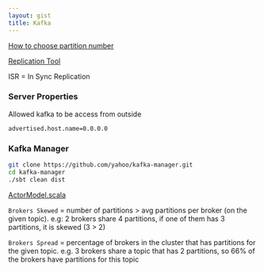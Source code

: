 ```yaml
---
layout: gist
title: Kafka
---
```


[How to choose partition number](https://www.confluent.io/blog/how-to-choose-the-number-of-topicspartitions-in-a-kafka-cluster/)

[Replication Tool](https://cwiki.apache.org/confluence/display/KAFKA/Replication+tools)

ISR = In Sync Replication

### Server Properties

Allowed kafka to be access from outside
```
advertised.host.name=0.0.0.0
```

### Kafka Manager

```sh
git clone https://github.com/yahoo/kafka-manager.git
cd kafka-manager
./sbt clean dist
```


[ActorModel.scala](https://github.com/yahoo/kafka-manager/blob/5edd5e96ac4a8a3701b8e01922e256c052ce3f29/app/kafka/manager/model/ActorModel.scala#L416-L420)

`Brokers Skewed` = number of partitions > avg partitions per broker (on the given topic).
  e.g: 2 brokers share 4 partitions, if one of them has 3 partitions, it is skewed (3 > 2)

`Brokers Spread` = percentage of brokers in the cluster that has partitions for the given topic.
e.g. 3 brokers share a topic that has 2 partitions, so 66% of the brokers have partitions for this topic

